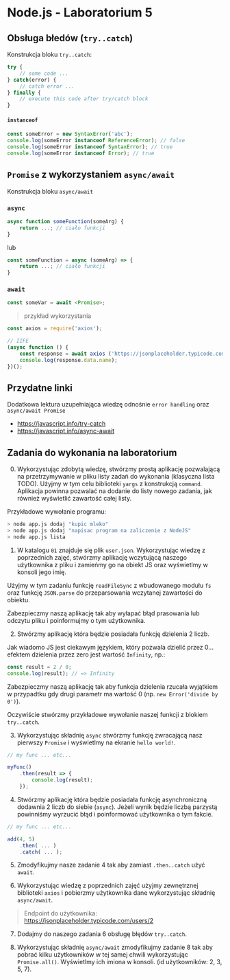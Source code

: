 # Node.js - Laboratorium 5

## Obsługa błedów (`try..catch`)
Konstrukcja bloku `try..catch`:
```javascript
try {
    // some code ...
} catch(error) {
    // catch error ...
} finally {
    // execute this code after try/catch block
}
```

#### `instanceof`
```javascript
const someError = new SyntaxError('abc');
console.log(someError instanceof ReferenceError); // false
console.log(someError instanceof SyntaxError); // true
console.log(someError instanceof Error); // true
```

## `Promise` z wykorzystaniem `async/await`
Konstrukcja bloku `async/await`

### `async`
```javascript
async function someFunction(someArg) {
    return ...; // ciało funkcji
}
```
lub
```javascript
const someFunction = async (someArg) => {
    return ...; // ciało funkcji
}
```

### `await`
```javascript
const someVar = await <Promise>;
```
> przykład wykorzystania
```javascript
const axios = require('axios');

// IIFE
(async function () {
    const response = await axios ('https://jsonplaceholder.typicode.com/users/1');
    console.log(response.data.name);
})();
```

## Przydatne linki
Dodatkowa lektura uzupełniająca wiedzę odnośnie `error handling` oraz `async/await Promise`
- https://javascript.info/try-catch
- https://javascript.info/async-await

## Zadania do wykonania na laboratorium

0. Wykorzystując zdobytą wiedzę, stwórzmy prostą aplikację pozwalającą na przetrzymywanie w pliku listy zadań do wykonania (klasyczna lista TODO). Użyjmy w tym celu biblioteki `yargs` z konstrukcją `command`. Aplikacja powinna pozwalać na dodanie do listy nowego zadania, jak również wyświetlić zawartość całej listy.

Przykładowe wywołanie programu:

```bash
> node app.js dodaj "kupic mleko"
> node app.js dodaj "napisac program na zaliczenie z NodeJS"
> node app.js lista
```

1. W katalogu `01` znajduje się plik `user.json`. Wykorzystując wiedzę z poprzednich zajęć, stwórzmy aplikację wczytującą naszego użytkownika z pliku i zamieńmy go na obiekt JS oraz wyświetlmy w konsoli jego imię. 

Użyjmy w tym zadaniu funkcję `readFileSync` z wbudowanego modułu `fs` oraz funkcję `JSON.parse` do przeparsowania wczytanej zawartości do obiektu. 

Zabezpieczmy naszą aplikację tak aby wyłapać błąd prasowania lub odczytu pliku i poinformujmy o tym użytkownika.

2. Stwórzmy aplikację która będzie posiadała funkcję dzielenia 2 liczb.

Jak wiadomo JS jest ciekawym językiem, który pozwala dzielić przez 0... efektem dzielenia przez zero jest wartość `Infinity`, np.:
```javascript
const result = 2 / 0;
console.log(result); // => Infinity
```
Zabezpieczmy naszą aplikację tak aby funkcja dzielenia rzucała wyjątkiem w przypadtku gdy drugi parametr ma wartość 0 (np. `new Error('divide by 0')`).

Oczywiście stwórzmy przykładowe wywołanie naszej funkcji z blokiem `try..catch`.

3. Wykorzystując składnię `async` stwórzmy funkcję zwracającą nasz pierwszy `Promise` i wyświetlmy na ekranie `hello world!`.
```javascript
// my func ... etc...

myFunc()
    .then(result => {
        console.log(result);
    });
```

4. Stwórzmy aplikację która będzie posiadała funkcję asynchroniczną dodawnia 2 liczb do siebie (`async`). Jeżeli wynik będzie liczbą parzystą powinniśmy wyrzucić błąd i poinformować użytkownika o tym fakcie.

```javascript
// my func ... etc...

add(4, 5)
    .then( ... )
    .catch( ... );
```

5. Zmodyfikujmy nasze zadanie 4 tak aby zamiast `.then..catch` użyć `await`.

6. Wykorzystując wiedzę z poprzednich zajęć użyjmy zewnętrznej biblioteki `axios` i pobierzmy użytkownika dane wykorzystując składnię `async/await`.

> Endpoint do użytkownika: https://jsonplaceholder.typicode.com/users/2

7. Dodajmy do naszego zadania 6 obsługę błędów `try..catch`.

8. Wykorzystując składnię `async/await` zmodyfikujmy zadanie 8 tak aby pobrać kilku użytkowników w tej samej chwili wykorzystując `Promise.all()`. Wyświetlmy ich imiona w konsoli. (id użytkowników: 2, 3, 5, 7).
